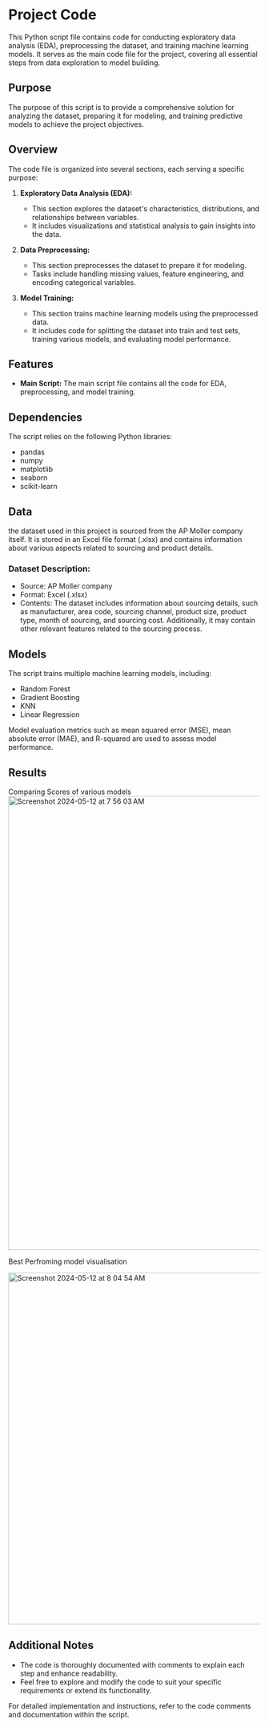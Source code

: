 
# Project Code

This Python script file contains code for conducting exploratory data analysis (EDA), preprocessing the dataset, and training machine learning models. It serves as the main code file for the project, covering all essential steps from data exploration to model building.

## Purpose

The purpose of this script is to provide a comprehensive solution for analyzing the dataset, preparing it for modeling, and training predictive models to achieve the project objectives.

## Overview

The code file is organized into several sections, each serving a specific purpose:

1. **Exploratory Data Analysis (EDA):**
   - This section explores the dataset's characteristics, distributions, and relationships between variables.
   - It includes visualizations and statistical analysis to gain insights into the data.

2. **Data Preprocessing:**
   - This section preprocesses the dataset to prepare it for modeling.
   - Tasks include handling missing values, feature engineering, and encoding categorical variables.

3. **Model Training:**
   - This section trains machine learning models using the preprocessed data.
   - It includes code for splitting the dataset into train and test sets, training various models, and evaluating model performance.

## Features

- **Main Script:** The main script file contains all the code for EDA, preprocessing, and model training.

## Dependencies

The script relies on the following Python libraries:
- pandas
- numpy
- matplotlib
- seaborn
- scikit-learn


## Data

the dataset used in this project is sourced from the AP Moller company itself. It is stored in an Excel file format (.xlsx) and contains information about various aspects related to sourcing and product details.

### Dataset Description:
- Source: AP Moller company
- Format: Excel (.xlsx)
- Contents:
  The dataset includes information about sourcing details, such as manufacturer, area code, sourcing channel, product size, product type, month of sourcing, and sourcing       cost.
  Additionally, it may contain other relevant features related to the sourcing process.

## Models

The script trains multiple machine learning models, including:
- Random Forest
- Gradient Boosting
- KNN
- Linear Regression

Model evaluation metrics such as mean squared error (MSE), mean absolute error (MAE), and R-squared are used to assess model performance.

## Results 
Comparing Scores of various models 
<img width="905" alt="Screenshot 2024-05-12 at 7 56 03 AM" src="https://github.com/saumitkunder/Maersk-Assessment-AIML-Saumit/assets/109196162/8b42d0a1-be09-4dcd-9073-0d83c1b457da">

Best Perfroming model visualisation 


<img width="701" alt="Screenshot 2024-05-12 at 8 04 54 AM" src="https://github.com/saumitkunder/Maersk-Assessment-AIML-Saumit/assets/109196162/d4e1cc14-b1b1-49a0-a56b-5007d8ac9313">

## Additional Notes

- The code is thoroughly documented with comments to explain each step and enhance readability.
- Feel free to explore and modify the code to suit your specific requirements or extend its functionality.

For detailed implementation and instructions, refer to the code comments and documentation within the script.

